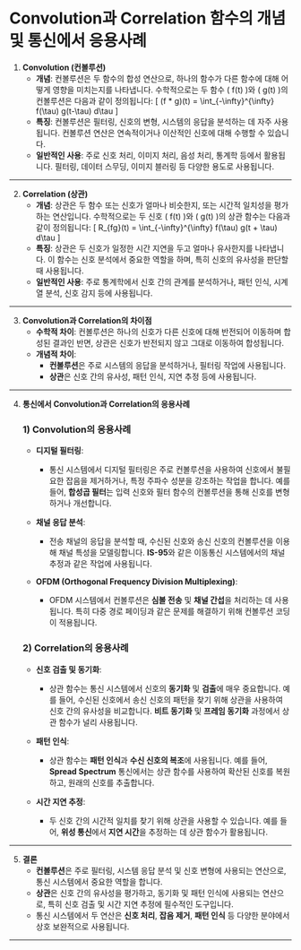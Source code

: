 # Convolution과 Correlation 함수의 개념 및 통신에서 응용사례

1. **Convolution (컨볼루션)**
   - **개념**: 컨볼루션은 두 함수의 합성 연산으로, 하나의 함수가 다른 함수에 대해 어떻게 영향을 미치는지를 나타냅니다. 수학적으로는 두 함수 \( f(t) \)와 \( g(t) \)의 컨볼루션은 다음과 같이 정의됩니다:
     \[
     (f * g)(t) = \int_{-\infty}^{\infty} f(\tau) g(t-\tau) d\tau
     \]
   - **특징**: 컨볼루션은 필터링, 신호의 변형, 시스템의 응답을 분석하는 데 자주 사용됩니다. 컨볼루션 연산은 연속적이거나 이산적인 신호에 대해 수행할 수 있습니다.
   - **일반적인 사용**: 주로 신호 처리, 이미지 처리, 음성 처리, 통계학 등에서 활용됩니다. 필터링, 데이터 스무딩, 이미지 블러링 등 다양한 용도로 사용됩니다.

---

2. **Correlation (상관)**
   - **개념**: 상관은 두 함수 또는 신호가 얼마나 비슷한지, 또는 시간적 일치성을 평가하는 연산입니다. 수학적으로는 두 신호 \( f(t) \)와 \( g(t) \)의 상관 함수는 다음과 같이 정의됩니다:
     \[
     R_{fg}(t) = \int_{-\infty}^{\infty} f(\tau) g(t + \tau) d\tau
     \]
   - **특징**: 상관은 두 신호가 일정한 시간 지연을 두고 얼마나 유사한지를 나타냅니다. 이 함수는 신호 분석에서 중요한 역할을 하며, 특히 신호의 유사성을 판단할 때 사용됩니다.
   - **일반적인 사용**: 주로 통계학에서 신호 간의 관계를 분석하거나, 패턴 인식, 시계열 분석, 신호 감지 등에 사용됩니다.

---

3. **Convolution과 Correlation의 차이점**
   - **수학적 차이**: 컨볼루션은 하나의 신호가 다른 신호에 대해 반전되어 이동하며 합성된 결과인 반면, 상관은 신호가 반전되지 않고 그대로 이동하여 합성됩니다.
   - **개념적 차이**: 
     - **컨볼루션**은 주로 시스템의 응답을 분석하거나, 필터링 작업에 사용됩니다.
     - **상관**은 신호 간의 유사성, 패턴 인식, 지연 추정 등에 사용됩니다.
   
---

4. **통신에서 Convolution과 Correlation의 응용사례**

   ### 1) **Convolution의 응용사례**
   
   - **디지털 필터링**:
     - 통신 시스템에서 디지털 필터링은 주로 컨볼루션을 사용하여 신호에서 불필요한 잡음을 제거하거나, 특정 주파수 성분을 강조하는 작업을 합니다. 예를 들어, **합성곱 필터**는 입력 신호와 필터 함수의 컨볼루션을 통해 신호를 변형하거나 개선합니다.
   
   - **채널 응답 분석**:
     - 전송 채널의 응답을 분석할 때, 수신된 신호와 송신 신호의 컨볼루션을 이용해 채널 특성을 모델링합니다. **IS-95**와 같은 이동통신 시스템에서의 채널 추정과 같은 작업에 사용됩니다.
   
   - **OFDM (Orthogonal Frequency Division Multiplexing)**:
     - OFDM 시스템에서 컨볼루션은 **심볼 전송** 및 **채널 간섭**을 처리하는 데 사용됩니다. 특히 다중 경로 페이딩과 같은 문제를 해결하기 위해 컨볼루션 코딩이 적용됩니다.

   ### 2) **Correlation의 응용사례**
   
   - **신호 검출 및 동기화**:
     - 상관 함수는 통신 시스템에서 신호의 **동기화** 및 **검출**에 매우 중요합니다. 예를 들어, 수신된 신호에서 송신 신호의 패턴을 찾기 위해 상관을 사용하여 신호 간의 유사성을 비교합니다. **비트 동기화** 및 **프레임 동기화** 과정에서 상관 함수가 널리 사용됩니다.
   
   - **패턴 인식**:
     - 상관 함수는 **패턴 인식**과 **수신 신호의 복조**에 사용됩니다. 예를 들어, **Spread Spectrum** 통신에서는 상관 함수를 사용하여 확산된 신호를 복원하고, 원래의 신호를 추출합니다.
   
   - **시간 지연 추정**:
     - 두 신호 간의 시간적 일치를 찾기 위해 상관을 사용할 수 있습니다. 예를 들어, **위성 통신**에서 **지연 시간**을 추정하는 데 상관 함수가 활용됩니다.
   
---

5. **결론**
   - **컨볼루션**은 주로 필터링, 시스템 응답 분석 및 신호 변형에 사용되는 연산으로, 통신 시스템에서 중요한 역할을 합니다.
   - **상관**은 신호 간의 유사성을 평가하고, 동기화 및 패턴 인식에 사용되는 연산으로, 특히 신호 검출 및 시간 지연 추정에 필수적인 도구입니다.
   - 통신 시스템에서 두 연산은 **신호 처리**, **잡음 제거**, **패턴 인식** 등 다양한 분야에서 상호 보완적으로 사용됩니다.

---
